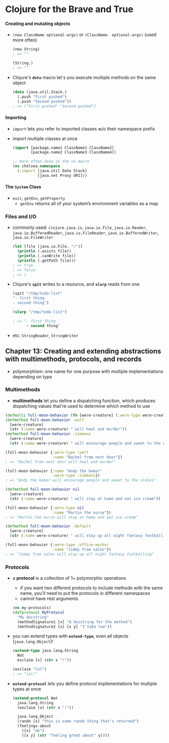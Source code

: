 # Clojure for the Brave and True

#### Creating and mutating objects

* `(new ClassName optional-args)` or `(ClassName. optional-args)` (used more often)
  ```clojure
  (new String)
  ; => ""

  (String.)
  ; => ""
  ```

* Clojure's __`doto`__ macro let's you execute multiple methods on the same object
  ```clojure
  (doto (java.util.Stack.)
    (.push "First pushed")
    (.push "Second pushed"))
  ; => ["First pushed" "Second pushed"]
  ```


#### Importing

* `import` lets you refer to imported classes w/o their namespace prefix

* import multiple classes at once
  ```clojure
  (import [package.name1 ClassName1 ClassName2]
          [package.name2 ClassName3 ClassName4])

  ;; more often done in the ns macro
  (ns chelsea.namespace
    (:import [java.util Date Stack]
             [java.net Proxy URI]))
  ```

#### The `System` Class

* `exit`, `getEnv`, `getProperty`
  - `getEnv` returns all of your system’s environment variables as a map

### Files and I/O

* commonly used: `clojure.java.io`, `java.io.File`, `java.io.Reader`, `java.io.BufferedReader`, `java.io.FileReader`, `java.io.BufferedWriter`, `java.io.FileWriter`
  ```clojure
  (let [file (java.io.File. "/")]
    (println (.exists file))
    (println (.canWrite file))
    (println (.getPath file)))
  ; => true
  ; => false
  ; => /
  ```

* Clojure's __`spit`__ writes to a resource, and __`slurp`__ reads from one
  ```clojure
  (spit "/tmp/todo-list"
  "- first thing
  - second thing")

  (slurp "/tmp/todo-list")

  ; => "- first thing
        - second thing"
  ```

* etc: `StringReader`, `StringWriter`

## Chapter 13: Creating and extending abstractions with multimethods, protocols, and records

* polymorphism: one name for one purpose with multiple implementations depending on type

### Multimethods

* __multimethods__ let you define a dispatching function, which produces dispatching values that're used to determine which method to use

```clojure
(defmulti full-moon-behavior (fn [were-creature] (:were-type were-creature)))
(defmethod full-moon-behavior :wolf
  [were-creature]
  (str (:name were-creature) " will howl and murder"))
(defmethod full-moon-behavior :simmons
  [were-creature]
  (str (:name were-creature) " will encourage people and sweat to the oldies"))

(full-moon-behavior {:were-type :wolf
                     :name "Rachel from next door"})
; => "Rachel from next door will howl and murder"

(full-moon-behavior {:name "Andy the baker"
                     :were-type :simmons})
; => "Andy the baker will encourage people and sweat to the oldies"

(defmethod full-moon-behavior nil
  [were-creature]
  (str (:name were-creature) " will stay at home and eat ice cream"))

(full-moon-behavior {:were-type nil
                     :name "Martin the nurse"})
; => "Martin the nurse will stay at home and eat ice cream"

(defmethod full-moon-behavior :default
  [were-creature]
  (str (:name were-creature) " will stay up all night fantasy footballing"))

(full-moon-behavior {:were-type :office-worker
                     :name "Jimmy from sales"})
; => "Jimmy from sales will stay up all night fantasy footballing"
```

### Protocols

* a __protocol__ is a collection of 1+ polymorphic operations
  - if you want two different protocols to include methods with the same name, you’ll need to put the protocols in different namespaces
  - cannot have rest arguments
  ```clojure
  (ns my-protocols)
  (defprotocol MyProtocol
    "My docstring"
    (methodSignature1 [x] "A docstring for the method")
    (methodSignature2 [x] [x y] "I take two"))
  ```

* you can extend types with __`extend-type`__, even all objects (`java.lang.Object`)!
  ```clojure
  (extend-type java.lang.String
    Wat
    exclaim [x] (str x "!"))

  (exclaim "lol")
  ; => "lol!"
  ```

* __`extend-protocol`__ lets you define protocol implementations for multiple types at once
  ```clojure
  (extend-protocol Wat
    java.lang.String
    (exclaim [x] (str x "!"))

    java.lang.Object
    (rando [x] "this is some rando thing that's returned")
    (feelings-about
      ([x] "ok")
      ([x y] (str "feeling great about" y))))
  ```
